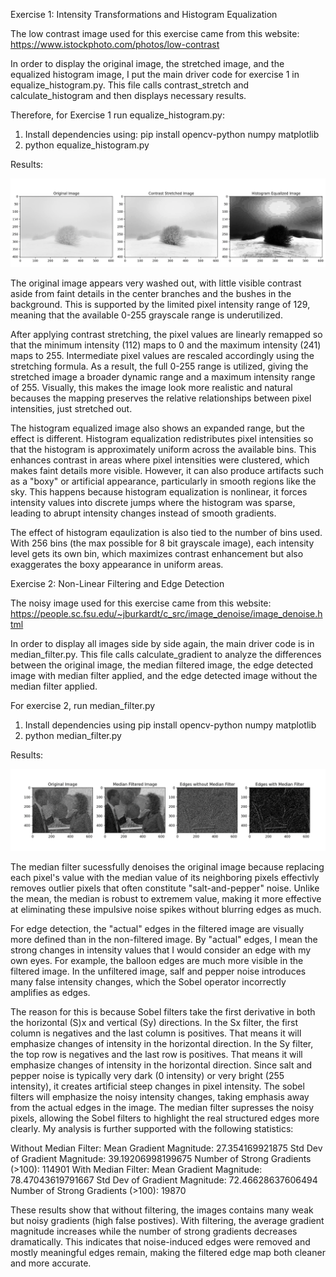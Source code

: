 Exercise 1: Intensity Transformations and Histogram Equalization 

The low contrast image used for this exercise came from this website: https://www.istockphoto.com/photos/low-contrast

In order to display the original image, the stretched image, and the equalized histogram image, I put the main driver code for exercise 1 in equalize_histogram.py. This file calls contrast_stretch and calculate_histogram and then displays necessary results.


Therefore, for Exercise 1 run equalize_histogram.py: 
1) Install dependencies using: pip install opencv-python numpy matplotlib
2) python equalize_histogram.py

Results: 

![Original Image, Strethced Image, Equalized Image)](readme_images/exercise1.png)

The original image appears very washed out, with little visible contrast aside from faint details in the center branches and the bushes in the background. This is supported by the limited pixel intensity range of 129, meaning that the available 0-255 grayscale range is underutilized. 

After applying contrast stretching, the pixel values are linearly remapped so that the minimum intensity (112) maps to 0 and the maximum intensity (241) maps to 255. Intermediate pixel values are rescaled accordingly using the stretching formula. As a result, the full 0-255 range is utilized, giving the stretched image a broader dynamic range and a maximum intensity range of 255. Visually, this makes the image look more realistic and natural becauses the mapping preserves the relative relationships between pixel intensities, just stretched out. 

The histogram equalized image also shows an expanded range, but the effect is different. Histogram equalization redistributes pixel intensities so that the histogram is approximately uniform across the available bins. This enhances contrast in areas where pixel intensities were clustered, which makes faint details more visible. However, it can also produce artifacts such as a "boxy" or artificial appearance, particularly in smooth regions like the sky. This happens because histogram equalization is nonlinear, it forces intensity values into discrete jumps where the histogram was sparse, leading to abrupt intensity changes instead of smooth gradients. 

The effect of histogram eqaulization is also tied to the number of bins used. With 256 bins (the max possible for 8 bit grayscale image), each intensity level gets its own bin, which maximizes contrast enhancement but also exaggerates the boxy appearance in uniform areas.

Exercise 2: Non-Linear Filtering and Edge Detection 

The noisy image used for this exercise came from this website: 
https://people.sc.fsu.edu/~jburkardt/c_src/image_denoise/image_denoise.html

In order to display all images side by side again, the main driver code is in median_filter.py. This file calls calculate_gradient to analyze the differences between the original image, the median filtered image, the edge detected image with median filter applied, and the edge detected image without the median filter applied.

For exercise 2, run median_filter.py 
1) Install dependencies using pip install opencv-python numpy matplotlib
2) python median_filter.py

Results:

![Original Image, Median Filter Image, Edge Detected (Without Filter), Edge Dettected (With Filter)](readme_images/exercise2.png)

The median filter sucessfully denoises the original image because replacing each pixel's value with the median value of its neighboring pixels effectivly removes outlier pixels that often constitute "salt-and-pepper" noise. Unlike the mean, the median is robust to extremem value, making it more effective at eliminating these impulsive noise spikes without blurring edges as much. 

For edge detection, the "actual" edges in the filtered image are visually more defined than in the non-filtered image. By "actual" edges, I mean the strong changes in intensity values that I would consider an edge with my own eyes. For example, the balloon edges are much more visible in the filtered image. In the unfiltered image, salf and pepper noise introduces many false intensity changes, which the Sobel operator incorrectly amplifies as edges. 

The reason for this is because Sobel filters take the first derivative in both the horizontal (S)x and vertical (Sy) directions. In the Sx filter, the first column is negatives and the last column is positives. That means it will emphasize changes of intensity in the horizontal direction. In the Sy filter, the top row is negatives and the last row is positives. That means it will emphasize changes of intensity in the horizontal direction. Since salt and pepper noise is typically very dark (0 intensity) or very bright (255 intensity), it creates artificial steep changes in pixel intensity. The sobel filters will emphasize the noisy intensity changes, taking emphasis away from the actual edges in the image. The median filter supresses the noisy pixels, allowing the Sobel filters to highlight the real structured edges more clearly. My analysis is further supported with the following statistics: 

Without Median Filter: 
    Mean Gradient Magnitude: 27.354169921875
    Std Dev of Gradient Magnitude: 39.19206998199675
    Number of Strong Gradients (>100): 114901
With Median Filter: 
    Mean Gradient Magnitude: 78.47043619791667
    Std Dev of Gradient Magnitude: 72.46628637606494
    Number of Strong Gradients (>100): 19870

These results show that without filtering, the images contains many weak but noisy gradients (high false postives). With filtering, the average gradient magnitude increases while the number of strong gradients decreases dramatically. This indicates that noise-induced edges were removed and mostly meaningful edges remain, making the filtered edge map both cleaner and more accurate. 